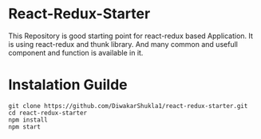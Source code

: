 # React-Redux-Starter
This Repository is good starting point for react-redux based Application. It is using react-redux and thunk library. And many common and usefull component and function is available in it.

# Instalation Guilde
```
git clone https://github.com/DiwakarShukla1/react-redux-starter.git
cd react-redux-starter
npm install
npm start
```